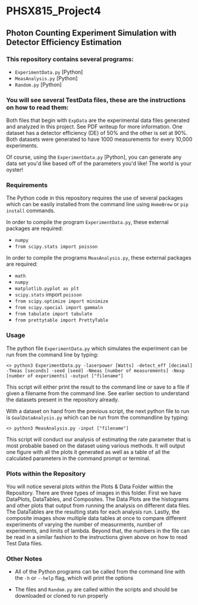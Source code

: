 # PHSX815_Project4

## Photon Counting Experiment Simulation with Detector Efficiency Estimation

### This repository contains several programs:

- `ExperimentData.py` [Python]
- `MeasAnalysis.py` [Python]
- `Random.py` [Python]

### You will see several TestData files, these are the instructions on how to read them:

Both files that begin with `ExpData` are the experimental data files generated and analyzed in this project. See PDF writeup for more information. One dataset has a detector efficiency (DE) of 50% and the other is set at 90%. Both datasets were generated to have 1000 measurements for every 10,000 experiments.  
    
Of course, using the `ExperimentData.py` [Python], you can generate any data set you'd like based off of the parameters you'd like! The world is your oyster!

### Requirements

The Python code in this repository requires the use of several packages which can be 
easily installed from the command line using `HomeBrew` or `pip install` commands. 

In order to compile the program `ExperimentData.py`, these external 
packages are required:
- `numpy`
- `from scipy.stats import poisson`

In order to compile the programs `MeasAnalysis.py`, these external 
packages are required:
- `math`
- `numpy`
- `matplotlib.pyplot as plt`
- `scipy.stats` import `poisson`
- `from scipy.optimize import minimize`
- `from scipy.special import gammaln`
- `from tabulate import tabulate`
- `from prettytable import PrettyTable`

### Usage

The python file `ExperimentData.py` which simulates the experiment can be run from the command
line by typing:

	<> python3 ExperimentData.py -laserpower [Watts] -detect_eff [decimal] -Tmeas [seconds] -seed [seed] -Nmeas [number of measurements] -Nexp [number of experiments] -output ["filename"]

This script will either print the result to the command line or save to a file if given a filename from the command line. See earlier section to understand the datasets present in the repository already. 

With a dataset on hand from the previous script, the next python file to run is `GoalDataAnalysis.py`  which can be run from the commandline by typing:

	<> python3 MeasAnalysis.py -input ["filename"]

This script will conduct our analysis of estimating the rate parameter that is most probable based on the dataset using various methods. It will output one figure with all the plots it generated as well as a table of all the calculated parameters in the command prompt or terminal. 

### Plots within the Repository

You will notice several plots within the Plots & Data Folder within the Repository. There are three types of images in this folder. First we have DataPlots, DataTables, and Composites. The Data Plots are the histograms and other plots that output from running the analysis on different data files. The DataTables are the resulting stats for each analysis run. Lastly, the composite images show multiple data tables at once to compare different experiments of varying the number of measurments, number of experiments, and limits of lambda. Beyond that, the numbers in the file can be read in a similar fashion to the instructions given above on how to read Test Data files. 

### Other Notes

- All of the Python programs can be called from the command line with the `-h` or `--help` flag, which will print the options

- The files and `Random.py` are called within the scripts and should be downloaded or cloned to run properly


    
    
